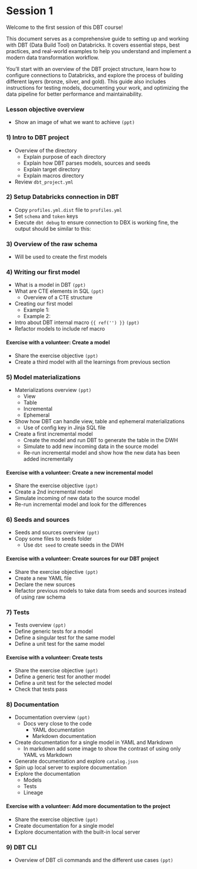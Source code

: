 # Session 1 

Welcome to the first session of this DBT course! 

This document serves as a comprehensive guide to setting up and working with DBT (Data Build Tool) on Databricks. It covers essential steps, best practices, and real-world examples to help you understand and implement a modern data transformation workflow.

You’ll start with an overview of the DBT project structure, learn how to configure connections to Databricks, and explore the process of building different layers (bronze, silver, and gold). This guide also includes instructions for testing models, documenting your work, and optimizing the data pipeline for better performance and maintainability.

### Lesson objective overview

 - Show an image of what we want to achieve `(ppt)`

### 1) Intro to DBT project

- Overview of the directory
  - Explain purpose of each directory
  - Explain how DBT parses models, sources and seeds
  - Explain target directory 
  - Explain macros directory
- Review `dbt_project.yml`

### 2) Setup Databricks connection in DBT

- Copy `profiles.yml.dist` file to `profiles.yml`
- Set `schema` and `token` keys
- Execute `dbt debug` to ensure connection to DBX is working fine, the output should be similar to this:

### 3) Overview of the raw schema 

 - Will be used to create the first models

### 4) Writing our first model

 - What is a model in DBT `(ppt)`
 - What are CTE elements in SQL `(ppt)`
   - Overview of a CTE structure
 - Creating our first model
   - Example 1:
   - Example 2:
 - Intro about DBT internal macro `{{ ref('') }}` `(ppt)`
 - Refactor models to include ref macro 

#### Exercise with a volunteer: Create a model

 - Share the exercise objective `(ppt)`
 - Create a third model with all the learnings from previous section

### 5) Model materializations

 - Materializations overview `(ppt)`
   - View
   - Table
   - Incremental
   - Ephemeral
 - Show how DBT can handle view, table and ephemeral materializations
   - Use of config key in Jinja SQL file
 - Create a first incremental model
   - Create the model and run DBT to generate the table in the DWH
   - Simulate to add new incoming data in the source model
   - Re-run incremental model and show how the new data has been added incrementally

#### Exercise with a volunteer: Create a new incremental model

 - Share the exercise objective `(ppt)`
 - Create a 2nd incremental model
 - Simulate incoming of new data to the source model
 - Re-run incremental model and look for the differences

### 6) Seeds and sources

 - Seeds and sources overview `(ppt)`
 - Copy some files to seeds folder
   - Use `dbt seed` to create seeds in the DWH

#### Exercise with a volunteer: Create sources for our DBT project

 - Share the exercise objective `(ppt)`
 - Create a new YAML file
 - Declare the new sources
 - Refactor previous models to take data from seeds and sources instead of using raw schema

### 7) Tests

 - Tests overview `(ppt)`
 - Define generic tests for a model
 - Define a singular test for the same model
 - Define a unit test for the same model

#### Exercise with a volunteer: Create tests

 - Share the exercise objective `(ppt)`
 - Define a generic test for another model
 - Define a unit test for the selected model
 - Check that tests pass

### 8) Documentation

 - Documentation overview `(ppt)`
   - Docs very close to the code
     - YAML documentation
     - Markdown documentation
 - Create documentation for a single model in YAML and Markdown
   - In markdown add some image to show the contrast of using only YAML vs Markdown
 - Generate documentation and explore `catalog.json`
 - Spin up local server to explore documentation
 - Explore the documentation
   - Models
   - Tests
   - Lineage

#### Exercise with a volunteer: Add more documentation to the project

 - Share the exercise objective `(ppt)`
 - Create documentation for a single model
 - Explore documentation with the built-in local server

### 9) DBT CLI

 - Overview of DBT cli commands and the different use cases `(ppt)`